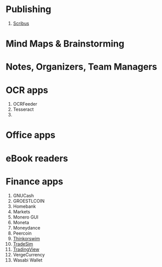 # Publishing

1. [Scribus](https://www.scribus.net/)

# Mind Maps & Brainstorming

# Notes, Organizers, Team Managers

# OCR apps

1. OCRFeeder
2. Tesseract
3. 

# Office apps

# eBook readers

# Finance apps

1. GNUCash
2. GROESTLCOIN
3. Homebank
4. Markets
5. Monero GUI
6. Moneta
7. Moneydance
8. Peercoin
9. [Thinkorswim](https://www.tdameritrade.com/tools-and-platforms/thinkorswim/desktop.html)
10. [TradeSim](https://github.com/horaciodrs/TradeSim)
11. [TradingView](https://www.tradingview.com/desktop/)
12. VergeCurrency
13. Wasabi Wallet
